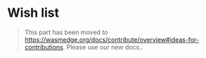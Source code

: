 # Wish list

> This part has been moved to <https://wasmedge.org/docs/contribute/overview#ideas-for-contributions>. Please use our new docs..
